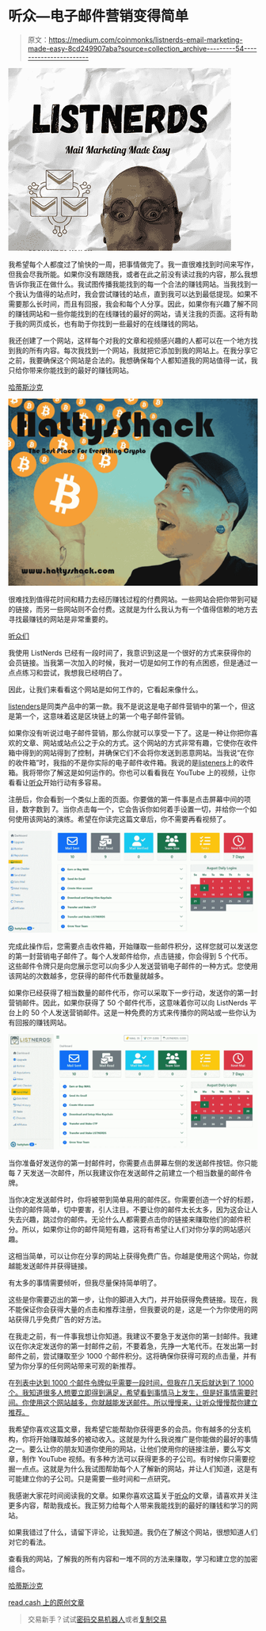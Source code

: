 # 听众—电子邮件营销变得简单

> 原文：<https://medium.com/coinmonks/listnerds-email-marketing-made-easy-8cd249907aba?source=collection_archive---------54----------------------->

![](img/8e14ab3d22bfa423331e3640746f9f96.png)

我希望每个人都度过了愉快的一周，把事情做完了。我一直很难找到时间来写作，但我会尽我所能。如果你没有跟随我，或者在此之前没有读过我的内容，那么我想告诉你我正在做什么。我试图传播我能找到的每一个合法的赚钱网站。当我找到一个我认为值得的站点时，我会尝试赚钱的站点，直到我可以达到最低提现。如果不需要那么长时间，而且有回报，我会和每个人分享。因此，如果你有兴趣了解不同的赚钱网站和一些你能找到的在线赚钱的最好的网站，请关注我的页面。这将有助于我的网页成长，也有助于你找到一些最好的在线赚钱的网站。

我还创建了一个网站，这样每个对我的文章和视频感兴趣的人都可以在一个地方找到我的所有内容。每次我找到一个网站，我就把它添加到我的网站上。在我分享它之前，我要确保这个网站是合法的。我想确保每个人都知道我的网站值得一试，我只给你带来你能找到的最好的赚钱网站。

[哈蒂斯沙克](https://www.hattysshack.org/)

![](img/56e106622ef9ac25de9d7f8b79493b6a.png)

很难找到值得花时间和精力去经历赚钱过程的付费网站。一些网站会把你带到可疑的链接，而另一些网站则不会付费。这就是为什么我认为有一个值得信赖的地方去寻找最赚钱的网站是非常重要的。

[听众们](https://listnerds.com/@hattyhats)

我使用 ListNerds 已经有一段时间了，我意识到这是一个很好的方式来获得你的会员链接。当我第一次加入的时候，我对一切是如何工作的有点困惑，但是通过一点点练习和尝试，我想我已经明白了。

因此，让我们来看看这个网站是如何工作的，它看起来像什么。

[listenders](https://listnerds.com/@hattyhats)是同类产品中的第一款。我不是说这是电子邮件营销中的第一个，但这是第一个，这意味着这是区块链上的第一个电子邮件营销。

如果你没有听说过电子邮件营销，那么你就可以享受一下了。这是一种让你把你喜欢的文章、网站或站点公之于众的方式。这个网站的方式非常有趣，它使你在收件箱中得到的网站得到了控制，并确保它们不会将你发送到恶意网站。当我说“在你的收件箱”时，我指的不是你实际的电子邮件收件箱。我说的是[listeners](https://listnerds.com/@hattyhats)上的收件箱。我将带你了解这是如何运作的。你也可以看看我在 YouTube 上的视频，让你看看让[听众](https://listnerds.com/@hattyhats)开始行动有多容易。

注册后，你会看到一个类似上面的页面。你要做的第一件事是点击屏幕中间的项目，数字数到 7。当你点击每一个，它会告诉你如何着手设置一切，并给你一个如何使用该网站的演练。希望在你读完这篇文章后，你不需要再看视频了。

![](img/1f95dbe8d2f973cd4390125af3b04cdd.png)

完成此操作后，您需要点击收件箱，开始赚取一些邮件积分，这样您就可以发送您的第一封营销电子邮件了。每个人发邮件给你，点击链接，你会得到 5 个代币。这些邮件令牌只是向您展示您可以向多少人发送营销电子邮件的一种方式。您使用该网站的次数越多，您获得的邮件代币数量就越多。

如果你已经获得了相当数量的邮件代币，你可以采取下一步行动，发送你的第一封营销邮件。因此，如果你获得了 50 个邮件代币，这意味着你可以向 ListNerds 平台上的 50 个人发送营销邮件。这是一种免费的方式来传播你的网站或一些你认为有回报的赚钱网站。

![](img/eaedad7c47987f53ba37aece2ab435cf.png)

当你准备好发送你的第一封邮件时，你需要点击屏幕左侧的发送邮件按钮。你只能每 7 天发送一次邮件，所以我建议你在发送邮件之前建立一个相当数量的邮件令牌。

当你决定发送邮件时，你将被带到简单易用的邮件区。你需要创造一个好的标题，让你的邮件简单，切中要害，引人注目。不要让你的邮件太长太多，因为这会让人失去兴趣，跳过你的邮件。无论什么人都需要点击你的链接来赚取他们的邮件积分。所以，如果你让你的邮件简短有趣，这将有希望让人们对你分享的网站感兴趣。

这相当简单，可以让你在分享的网站上获得免费广告。你越是使用这个网站，你就越能发送邮件并获得链接。

有太多的事情需要倾听，但我尽量保持简单明了。

这些是你需要迈出的第一步，让你的脚进入大门，并开始获得免费链接。现在，我不能保证你会获得大量的点击和推荐注册，但我要说的是，这是一个为你使用的网站获得几乎免费广告的好方法。

在我走之前，有一件事我想让你知道。我建议不要急于发送你的第一封邮件。我建议在你决定发送你的第一封邮件之前，不要着急，先挣一大笔代币。在发出第一封邮件之前，尝试赚取至少 1000 个邮件积分。这将确保你获得可观的点击量，并有望为你分享的任何网站带来可观的新推荐。

在[列表中达到 1000 个邮件令牌似乎需要一段时间，但我在几天后就达到了 1000 个。我知道很多人想要立即得到满足，希望看到事情马上发生，但是好事情需要时间。你使用这个网站越多，你就越能发送邮件。所以慢慢来，让听众慢慢帮你建立推荐。](https://listnerds.com/@hattyhats)

我希望你喜欢这篇文章，我希望它能帮助你获得更多的会员。你有越多的分支机构，你将开始赚取越多的被动收入。这就是为什么我说推广是你能做的最好的事情之一。要么让你的朋友知道你使用的网站，让他们使用你的链接注册，要么写文章，制作 YouTube 视频。有多种方法可以获得更多的子公司。有时候你只需要挖掘一点点。这就是为什么我试图帮助每个人了解新的网站，并让人们知道，这是有可能建立你的子公司。只是需要一些时间和一点研究。

我感谢大家花时间阅读我的文章。如果你喜欢这篇关于[听众](https://listnerds.com/@hattyhats)的文章，请喜欢并关注更多内容，帮助我成长。我正努力给每个人带来我能找到的最好的赚钱和学习的网站。

如果我错过了什么，请留下评论，让我知道。我仍在了解这个网站，很想知道人们对它的看法。

查看我的网站，了解我的所有内容和一堆不同的方法来赚取，学习和建立您的加密组合。

[哈蒂斯沙克](https://www.hattysshack.org/)

[read.cash 上的原创文章](https://read.cash/@HattyHats/listnerds-mail-marketing-made-easy-1744859b)

> 交易新手？试试[密码交易机器人](/coinmonks/crypto-trading-bot-c2ffce8acb2a)或者[复制交易](/coinmonks/top-10-crypto-copy-trading-platforms-for-beginners-d0c37c7d698c)